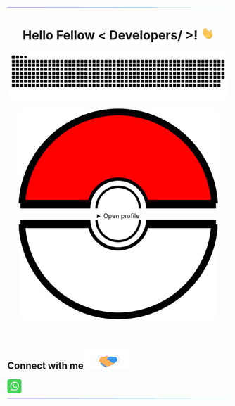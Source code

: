 <div align="center">
<img src="Resources/bars.gif" alt="">
<br>
<h1> Hello Fellow < Developers/ >! <img src = "Resources/wave.gif" width = 30px> </h1>
<img src="Resources/grid-snake.svg" alt="">
<br>
<br>
<img src="Resources/Poke-Up.png">
<details>
<summary>Open profile</summary>
<br>
<div>
  <div align=center>
      <img height="200" src="Resources/Sufi-Yan-Raza.png" alt="Avatar photo of Sufi Yan Raza">
  </div>
  <div align=center>
      <a href="https://git.io/typing-svg"><img src="https://readme-typing-svg.demolab.com?font=Fira%20Code&size=35&duration=3500&pause=300&color=f75c7e&center=true&vCenter=true&width=500&lines=Hey%2C+I'm+Sufi+Yan+Raza;Welcome+to+my+profile!;Description+of+myself%3A;Full+Stack+Developer;UI/UX+Designer;IBM+Meta+&+Google+Certifies;Horse+Rider;Confident+&+Ambitious;Young+at+heart;Volley+Ball+Player;Thrill+Seeker" alt="Typing SVG" /></a>
  </div>
</div>

<details>
<summary>About me</summary>

[//]: # "You must have a lf before the markdown element when inside a block for it to work: https://stackoverflow.com/questions/29368902/how-can-i-wrap-my-markdown-in-an-html-div"

<div align="left">

```js
/**
 * Represents me.
 * @constructor
 * @param {string} city - Islamabad, Pakistan.
 * @param {string} languagues - English, French, German & Spanish
 * @param {string} jobTitle - Full Stack Engineer, UX/UI Designer
 * @param {string} specialization - Building full-fledged web applications.
 * @param {string} interests - AI, writing & problem-solving.
 * @param {string} hobbies -  Reading & Watching Sci-Fic Movies.
 * @param {string} approachable - Yes, to collaborate on exciting projects, don't hesitate to react out.
 * @param {string} stength - Resolute.
 * @param {string} weakness - Shyness.
 * @throws {Punch} To any and all bugs.
 */
```

</div>

</details>

<details>
<summary>Tools</summary>
<div>
  <p style="display: inline-block;" align="center">
    <kbd>
      <kbd>Programming Languages</kbd>
      <br>
      <br>
      <img width="30px" src="Resources/JavaScript.svg" /> 
      <img width="30px" src="Resources/python.svg" /> 
      <img width="30px" src="Resources/Java.svg" /> 
      <img width="30px" src="Resources/C++.svg" /> 
    </kbd>
    <kbd>
      <kbd>Back-end</kbd>
      <br>
      <br>
      <img width="30px" src="Resources/Ruby_on_Rails.svg" />
      <img width="30px" src="Resources/Flask-Dark.svg" />
      <img width="30px" src="Resources/NodeJS-Dark.svg" />
      <img width="30px" src="Resources/ExpressJS-Dark.svg" />
    </kbd>
     <kbd>
      <kbd>Mobile</kbd>
      <br>
      <br>
      <img width="30px" src="Resources/Dart.svg" />
      <img width="30px" src="Resources/Flutter.svg" />
      <img width="30px" src="Resources/Kotlin.svg" />
      <img width="30px" src="Resources/Swift.svg" />
    </kbd>
    <kbd>
      <kbd>Front-end</kbd>
      <br>
      <br>
      <img width="30px" src="Resources/HTML.svg" /> 
      <img width="30px" src="Resources/CSS.svg" /> 
      <img width="30px" src="Resources//React-Dark.svg" /> 
      <img width="30px" src="Resources/Angular-Dark.svg" />
      <img width="30px" src="Resources/ThreeJS-Dark.svg" />
      <img width="30px" src="Resources/Bootstrap.svg" />
      <img width="30px" src="Resources/TailwindCSS-Dark.svg" />
      <img width="30px" src="Resources/Webflow.svg" />
    </kbd>
    <kbd>
      <kbd>Database</kbd>
      <br>
      <br>
      <img width="30px" src="Resources/mongodb.svg" />
      <img width="30px" src="Resources/postgresql.svg" />
      <img width="30px" src="Resources/redis.svg" />
    </kbd>
    <br>
    <br>
    <kbd>
      <kbd>Data Science & AI</kbd>
      <br>
      <br>
      <img width="30px" src="Resources/matlab.svg" />
      <img width="30px" src="Resources/Tenserflow.svg" />
      <img width="30px" src="Resources/Numpy.svg" />
    </kbd>
    <kbd>
      <kbd>System, Networking & Deployment</kbd>
      <br>
      <br>
      <img width="30px" src="Resources/heroku.svg" />
      <img width="30px" src="Resources/git.svg" />
      <img width="30px" src="Resources/docker.svg" />
      <img width="30px" src="Resources/terraformio.svg" />
      <img width="30px" src="Resources/kubernetes.svg" />
    </kbd>
    <kbd>
      <kbd>Terminal Scripts</kbd>
      <br>
      <br>
      <img width="30px" src="Resources/Bash-Dark.svg" />
      <img width="30px" src="Resources/Vim.svg" />    
    </kbd>
    <kbd>
      <kbd>Tools</kbd>
      <br>
      <br>
      <img width="30px" src="Resources/VSCode.svg" />
      <img width="30px" src="Resources/canva-icon.svg" />
      <img width="30px" src="Resources/JupyterNB.svg" />
      <img width="30px" src="Resources/PYCharm.svg" />
      <img width="30px" src="Resources/Rubymine.svg" />
      <img width="30px" src="Resources/figma-icon.svg" />
  </kbd>
     <kbd>
      <kbd>Game Development</kbd>
      <br>
      <br>
      <img width="30px" src="Resources/Unity-Dark.svg" />
    </kbd>
  </p>
</div>
</details>

<details>
  <summary>Quote</summary>
  <br>
  One of my favourite quotes
  <blockquote>
    “Can I say something? Um, I’m the type of person that if you ask me a question and I don’t know the answer, I’m gonna tell you that I don’t know. But I bet you what, I know how to find the answer and I will find the answer.”
    <br><strong>Chris Gardner interpreted by Will Smith in the movie "Pursuit of Happyness" (2006)</strong>
  </blockquote>
</details>

<details>
  <summary>Free DOSE hit</summary>
  <br>
  <small><i>DOSE (dopamine, oxytocin, serotonin & endorphin), refresh page if dose was ineffective.</i></small>
  <br>
  <div align="center"><img src="https://readme-jokes.vercel.app/api?theme=monokai" alt="Jokes Card" /></div>
</details>

<details>
<summary>What can I do for you?</summary>
<table style="border: none">
  <tr>
  <td width="50%" valign="top">

[//]: # "Fighting against markdown and blocks isn't easy, indentation is catastrophic"

## Let's Work on Your Project Together!

If you have any questions about web development, writing mistake-free documentation or AI, feel free to <a href="mailto:sufiyanrazaofficial@gmail.com">contact me by email</a>, I won't bite, I promise.

  </td>
  <td width="50%" valign="top">

## It's not perfect, isn't it?

**<a href="https://github.com/Sufi-Yan-Raza/Sufi-Yan-Raza/issues"><img alt="Feedback" src="https://img.shields.io/badge/Ask%20me-anything-1abc9c.svg"></a>
**

<blockquote>“I think it’s very important to have a feedback loop, where you’re constantly thinking about what you’ve done and how you could be doing it better.”
<br><strong>– Elon Musk</strong></blockquote>

  </td>
  </tr>
</table>
</details>

</details>

<img src="Resources/Poke-down.png" >

</div>
<br/>
<br/>
<div align=left+>
<h2> Connect with me <img src='Resources/handshake.gif' width="100px"> </h2>
<a href = 'https://api.whatsapp.com/send?phone=923000192168'> <img width = '32px' align= 'center' src="Resources/whatsapp-tile.svg"/></a> 
<img src="Resources/bars.gif" alt="">
</div>
